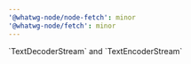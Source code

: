 ```yaml
---
'@whatwg-node/node-fetch': minor
'@whatwg-node/fetch': minor
---
```


\`TextDecoderStream\` and \`TextEncoderStream\`
